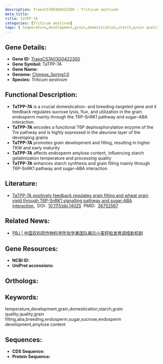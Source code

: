 ```yaml
---
description: TraesCS7A03G0422300 ; Triticum aestivum
meta_title:
title: TaTPP-7A
categories: [Triticum aestivum]
tags: [ temperature,development,grain,domestication,starch,grain quality,quality,grain filling,aba,breeding,endosperm,sugar,sucrose,endosperm development,amylose content ]
---
```


## Gene Details:
- **Gene ID:**	[TraesCS7A03G0422300]()
- **Gene Symbol:** TaTPP-7A
- **Gene Name:** 
- **Genome:** [Chinese_Spring1.0]()
- **Species:** *Triticum aestivum*

## Functional Description:
   - **TaTPP-7A** is a crucial domestication- and breeding-targeted gene and it feedback regulates sucrose lysis, flux, and utilization in the grain endosperm mainly through the T6P-SnRK1 pathway and sugar–ABA interaction.
   - **TaTPP-7A** encodes a functional T6P dephosphorylation enzyme of the Tre pathway and is highly expressed in the aleurone layer of the developing grains
   - **TaTPP-7A** promotes grain development and filling, resulting in higher TKW and early maturity
   - **TaTPP-7A** affects endosperm amylose content, influencing starch gelatinization temperature and processing quality
   - **TaTPP-7A** enhances starch synthesis and grain filling mainly through T6P-SnRK1 pathway and sugar–ABA interaction

## Literature:
   - [TaTPP-7A positively feedback regulates grain filling and wheat grain yield through T6P-SnRK1 signalling pathway and sugar-ABA interaction.]( https://onlinelibrary.wiley.com/doi/10.1111/pbi.14025)&nbsp;&nbsp;DOI:&nbsp;&nbsp;[10.1111/pbi.14025](https://onlinelibrary.wiley.com/doi/10.1111/pbi.14025)&nbsp;&nbsp;PMID:&nbsp;&nbsp;[36752567](https://pubmed.ncbi.nlm.nih.gov/36752567/)

## Related News:
   - [PBJ | 中国农科院作物科学所张学勇团队揭示小麦籽粒发育调控新机制](https://mp.weixin.qq.com/s?__biz=Mzg3MDEwNDEyMg==&mid=2247545391&idx=1&sn=ff39975811ac5780ad2ebc348eb3a266&chksm=ce909f7af9e7166c08eac03b0048f776758d08e9ce265241ba11707c2557cb822139c4b24e6e&scene=27#wechat_redirect)

## Gene Resources:
- **NCBI ID:** [](https://www.ncbi.nlm.nih.gov/gene/?term=)
- **UniProt accessions:** [](https://www.uniprot.org/uniprotkb//entry)

## Orthologs:

## Keywords:
temperature,development,grain,domestication,starch,grain quality,quality,grain filling,aba,breeding,endosperm,sugar,sucrose,endosperm development,amylose content

## Sequences:
- **CDS Sequence:**
- **Protein Sequence:**
